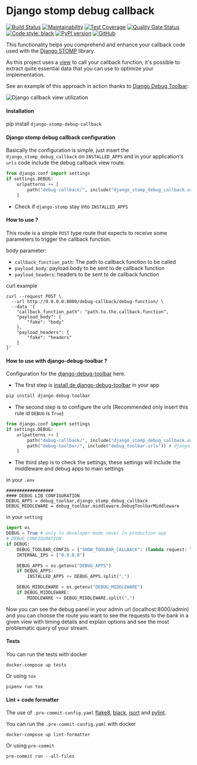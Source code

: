 # Django stomp debug callback

[![Build Status](https://dev.azure.com/juntos-somos-mais-loyalty/python/_apis/build/status/juntossomosmais.django-stomp-debug-callback?branchName=master)](https://dev.azure.com/juntos-somos-mais-loyalty/python/_build/latest?definitionId=272&branchName=master)
[![Maintainability](https://sonarcloud.io/api/project_badges/measure?project=juntossomosmais_django-stomp-debug-callback&metric=sqale_rating)](https://sonarcloud.io/dashboard?id=juntossomosmais_django-stomp-debug-callback)
[![Test Coverage](https://sonarcloud.io/api/project_badges/measure?project=juntossomosmais_django-stomp-debug-callback&metric=coverage)](https://sonarcloud.io/dashboard?id=juntossomosmais_django-stomp-debug-callback)
[![Quality Gate Status](https://sonarcloud.io/api/project_badges/measure?project=juntossomosmais_django-stomp-debug-callback&metric=alert_status&token=edc3f4783b528b9c532e571bd14551c754b01d98)](https://sonarcloud.io/summary/new_code?id=juntossomosmais_django-stomp-debug-callback)
[![Code style: black](https://img.shields.io/badge/code%20style-black-000000.svg)](https://github.com/ambv/black)
[![PyPI version](https://badge.fury.io/py/django-stomp-debug-callback.svg)](https://badge.fury.io/py/django-stomp-debug-callback)
[![GitHub](https://img.shields.io/github/license/mashape/apistatus.svg)](https://github.com/juntossomosmais/django-stomp-debug-callback/blob/master/LICENSE)

This functionality helps you comprehend and enhance your callback code used with the [Django STOMP](https://github.com/juntossomosmais/django-stomp) library.

As this project uses a [view](./django_stomp_debug_callback/views.py) to call your callback function, it's possible to extract quite essential data that you can use to optimize your implementation.

See an example of this approach in action thanks to [Django Debug Toolbar](https://django-debug-toolbar.readthedocs.io/en/latest/):

![Django callback view utilization](docs/example.gif?raw=true)

####  Installation
pip install `django-stomp-debug-callback`

#### Django stomp debug callback configuration

Basically the configuration is simple, just insert the `django_stomp_debug_callback` on `INSTALLED_APPS` and 
in your application's `urls` code include the debug callback view route.
```python
from django.conf import settings
if settings.DEBUG:
    urlpatterns += [
        path("debug-callback/", include("django_stomp_debug_callback.urls")), # django stomp callback urls
    ]
```

* Check if `django-stomp` stay into `INSTALLED_APPS` 

#### How to use ?

This route is a simple `POST` type route that expects to receive some parameters to trigger the callback function.

body parameter:
* `callback_function_path`: The path to callback function to be called
* `payload_body`: payload body to be sent to de callback function
* `payload_headers`: headers to be sent to de callback function

curl example
```curl
curl --request POST \
  --url http://0.0.0.0:8000/debug-callback/debug-function/ \
  --data '{
	"callback_function_path": "path.to.the.callback.function",
	"payload_body": {
		"fake": "body"
	},
	"payload_headers": {
		"fake": "headers"
	}
}'
```

#### How to use with django-debug-toolbar ?

Configuration for the [django-debug-toolbar](https://django-debug-toolbar.readthedocs.io/en/latest/) here.

* The first step is [install de django-debug-toolbar](https://django-debug-toolbar.readthedocs.io/en/latest/installation.html) in your app
```python
pip install django-debug-toolbar
```

* The second step is to configure the urls (Recommended only insert this rule id `DEBUG` is `True`)
```python
from django.conf import settings
if settings.DEBUG:
    urlpatterns += [
        path("debug-callback/", include("django_stomp_debug_callback.urls")), # django stomp callback urls
        path("debug-toolbar/", include("debug_toolbar.urls")) # django debug toolbar
    ]
```

* The third step is to check the settings, these settings will include the middleware and debug apps to main settings

in your `.env`
```shell
##################
#### DEBUG LIB CONFIGURATION
DEBUG_APPS = debug_toolbar,django_stomp_debug_callback
DEBUG_MIDDLEWARE = debug_toolbar.middleware.DebugToolbarMiddleware
```

in your `setting`
```python
import os
DEBUG = True # only to developer mode never in production app
# DEBUG CONFIGURATION
if DEBUG:
    DEBUG_TOOLBAR_CONFIG = {"SHOW_TOOLBAR_CALLBACK": (lambda request: True)}
    INTERNAL_IPS = ["0.0.0.0"]

    DEBUG_APPS = os.getenv("DEBUG_APPS")
    if DEBUG_APPS:
        INSTALLED_APPS += DEBUG_APPS.split(",")

    DEBUG_MIDDLEWARE = os.getenv("DEBUG_MIDDLEWARE")
    if DEBUG_MIDDLEWARE:
        MIDDLEWARE += DEBUG_MIDDLEWARE.split(",")
```

Now you can see the debug panel in your admin url (localhost:8000/admin) and you can choose the route you want to see the requests to the bank in a given view with timing details and explain options and see the most problematic query of your stream.

#### Tests
You can run the tests with docker

```shell
docker-compose up tests
```

Or using `tox`

```shell
pipenv run tox
```

#### Lint + code formatter
The use of `.pre-commit-config.yaml` [flake8](https://github.com/pycqa/flake8), [black](https://black.readthedocs.io/en/stable/), [isort](https://pycqa.github.io/isort/) and [pylint](https://pylint.org/). 

You can run the `.pre-commit-config.yaml` with docker

```shell
docker-compose up lint-formatter
```

Or using `pre-commit`

```shell
pre-commit run --all-files
```
